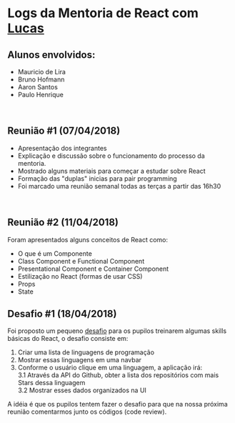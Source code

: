 # Logs da Mentoria de React com [Lucas](https://github.com/ifpb/mentorship/blob/master/perfis/mentores/lucas_ferreira.md)

## Alunos envolvidos:

* Mauricio de Lira
* Bruno Hofmann
* Aaron Santos
* Paulo Henrique

<br>

## Reunião #1 (07/04/2018)

* Apresentação dos integrantes
* Explicação e discussão sobre o funcionamento do processo da mentoria.
* Mostrado alguns materiais para começar a estudar sobre React
* Formação das "duplas" inicias para pair programming
* Foi marcado uma reunião semanal todas as terças a partir das 16h30

<br>

## Reunião #2 (11/04/2018)

Foram apresentados alguns conceitos de React como:

* O que é um Componente
* Class Component e Functional Component
* Presentational Component e Container Component
* Estilização no React (formas de usar CSS)
* Props
* State


## Desafio #1 (18/04/2018)

Foi proposto um pequeno [desafio](https://4q41y03w14.codesandbox.io/) para os pupilos treinarem algumas skills básicas do React, o desafio consiste em:
1. Criar uma lista de linguagens de programação
2. Mostrar essas linguagens em uma navbar
3. Conforme o usuário clique em uma linguagem, a aplicação irá:  
3.1 Através da API do Github, obter a lista dos repositórios com mais Stars dessa linguagem  
3.2 Mostrar esses dados organizados na UI

A idéia é que os pupilos tentem fazer o desafio para que na nossa próxima reunião comentarmos junto os códigos (code review).